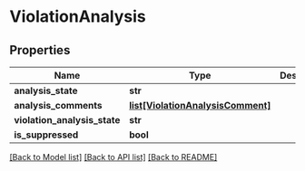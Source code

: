 # ViolationAnalysis

## Properties
Name | Type | Description | Notes
------------ | ------------- | ------------- | -------------
**analysis_state** | **str** |  | 
**analysis_comments** | [**list[ViolationAnalysisComment]**](ViolationAnalysisComment.md) |  | [optional] 
**violation_analysis_state** | **str** |  | [optional] 
**is_suppressed** | **bool** |  | [optional] 

[[Back to Model list]](../README.md#documentation-for-models) [[Back to API list]](../README.md#documentation-for-api-endpoints) [[Back to README]](../README.md)

